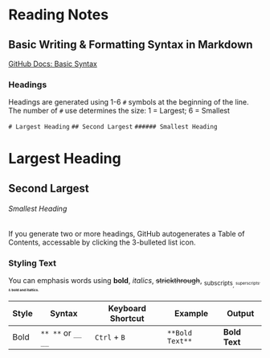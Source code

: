 # Reading Notes

## Basic Writing & Formatting Syntax in Markdown
[GitHub Docs: Basic Syntax](https://docs.github.com/en/get-started/writing-on-github/getting-started-with-writing-and-formatting-on-github/basic-writing-and-formatting-syntax)

### Headings

Headings are generated using 1-6 `#` symbols at the beginning of the line.
The number of `#` use determines the size: 1 = Largest; 6 = Smallest

`# Largest Heading`
`## Second Largest`
`###### Smallest Heading`

# Largest Heading
## Second Largest
###### Smallest Heading

If you generate two or more headings, GitHub autogenerates a Table of Contents, accessable by clicking the 3-bulleted list icon.

### Styling Text

You can emphasis words using **bold**, *italics*, ~~strickthrough~~, <sub>subscripts<sub>, <sup>superscripts<sup>, & **bold __and__ italtics.**

| Style | Syntax | Keyboard Shortcut | Example | Output |
| ---   | ---    | ---               | ---     | ---    |
| Bold  | `** **` or `__ __` | `Ctrl` + `B` | `**Bold Text**` | **Bold Text** |
